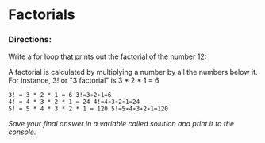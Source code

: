# Factorials

### Directions:
Write a for loop that prints out the factorial of the number 12:

A factorial is calculated by multiplying a number by all the numbers below it. For instance, 3! or "3 factorial" is 3 * 2 * 1 = 6

```
3! = 3 * 2 * 1 = 6 3!=3∗2∗1=6
4! = 4 * 3 * 2 * 1 = 24 4!=4∗3∗2∗1=24
5! = 5 * 4 * 3 * 2 * 1 = 120 5!=5∗4∗3∗2∗1=120
```

*Save your final answer in a variable called solution and print it to the console.*
